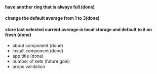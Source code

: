 
#### have another ring that is always full (done)
#### change the default average from 1 to 3(done)
#### store last selected current average in local storage and default to it on fresh (done)
- about component (done)
- install component (done)
- app title (done)
- number of sets (future goal)
- props validation

